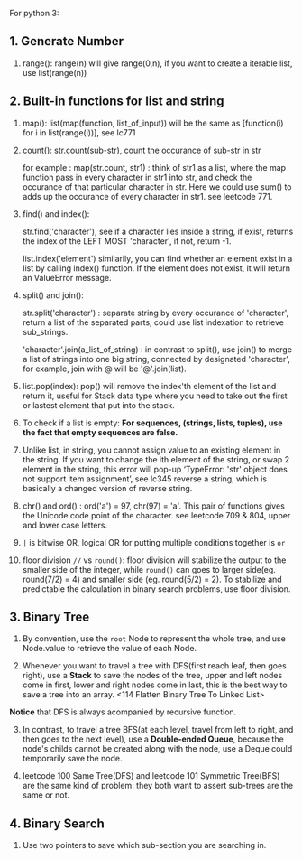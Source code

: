 For python 3:

## 1. Generate Number
1. range(): range(n) will give range(0,n), if you want to create a iterable list, use list(range(n))


## 2. Built-in functions for list and string
1. map(): list(map(function, list_of_input)) will be the same as [function(i) for i in list(range(i))], see lc771
2. count(): str.count(sub-str), count the occurance of sub-str in str

      for example :
      map(str.count, str1) : think of str1 as a list, where the map function pass in every character in str1 into str, and check the occurance of that particular character in str. Here we could use sum() to adds up the occurance of every character in str1. see leetcode 771.

3. find() and index(): 

	str.find('character'), see if a character lies inside a string, if exist, returns the index of the LEFT MOST 'character', if not, return -1.

	list.index('element') similarily, you can find whether an element exist in a list by calling index() function. If the element does not exist, it will return an ValueError message.

4. split() and join():

	str.split('character') : separate string by every occurance of 'character', return a list of the separated parts, could use list indexation to retrieve sub_strings.

	'character'.join(a_list_of_string) : in contrast to split(), use join() to merge a list of strings into one big string, connected by designated 'character', for example, join with @ will be '@'.join(list).

5. list.pop(index): pop() will remove the index'th element of the list and return it, useful for Stack data type where you need to take out the first or lastest element that put into the stack.

6. To check if a list is empty: **For sequences, (strings, lists, tuples), use the fact that empty sequences are false.** 

7. Unlike list, in string, you cannot assign value to an existing element in the string. If you want to change the ith element of the string, or swap 2 element in the string, this error will pop-up ‘TypeError: 'str' object does not support item assignment’, see lc345 reverse a string, which is basically a changed version of reverse string.

8. chr() and ord() : ord('a') = 97, chr(97) = 'a'. This pair of functions gives the Unicode code point of the character. see leetcode 709 & 804, upper and lower case letters.

9. `|` is bitwise OR, logical OR for putting multiple conditions together is `or`

10. floor division `//` vs `round()`: floor division will stabilize the output to the smaller side of the integer, while `round()` can goes to larger side(eg. round(7/2) = 4) and smaller side (eg. round(5/2) = 2). To stabilize and predictable the calculation in binary search problems, use floor division.

## 3. Binary Tree
1. By convention, use the `root` Node to represent the whole tree, and use Node.value to retrieve the value of each Node.

2. Whenever you want to travel a tree with DFS(first reach leaf, then goes right), use a **Stack** to save the nodes of the tree, upper and left nodes come in first, lower and right nodes come in last, this is the best way to save a tree into an array. <114 Flatten Binary Tree To Linked List>

**Notice** that DFS is always acompanied by recursive function.

3. In contrast, to travel a tree BFS(at each level, travel from left to right, and then goes to the next level), use a **Double-ended Queue**, because the node's childs cannot be created along with the node, use a Deque could temporarily save the node.

4. leetcode 100 Same Tree(DFS) and leetcode 101 Symmetric Tree(BFS) are the same kind of problem: they both want to assert sub-trees are the same or not.

## 4. Binary Search

1. Use two pointers to save which sub-section you are searching in. 







   
          
